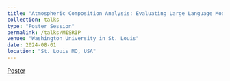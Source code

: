 ```yaml
---
title: "Atmospheric Composition Analysis: Evaluating Large Language Model's Ability in Recognising Physical Phenomena"
collection: talks
type: "Poster Session"
permalink: /talks/MISRIP
venue: "Washington University in St. Louis"
date: 2024-08-01
location: "St. Louis MO, USA"
---
```


[Poster](../files/Resume-3.pdf)
